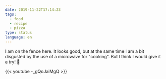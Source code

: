 ```yaml
---
date: 2019-11-22T17:14:23
tags:
  - food
  - recipe
  - pizza
type: status
language: en
---
```

I am on the fence here. It looks good, but at the same time I am a bit disgusted by the use of a microwave for "cooking". But I think I would give it a try! 🤔

{{< youtube -_gQoJaiMgQ >}}
